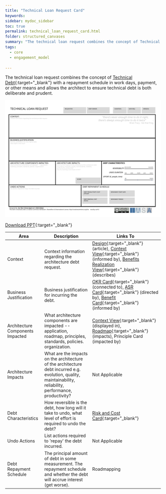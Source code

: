 ```yaml
---
title: "Technical Loan Request Card"
keywords: 
sidebar: mydoc_sidebar
toc: true
permalink: technical_loan_request_card.html
folder: structured_canvases
summary: "The technical loan request combines the concept of Technical Debt with a repayment schedule in work days, payment, or other means and allows the architect to ensure technical debt is both deliberate and prudent."
tags: 
  - core
  - engagement_model

---
```


The technical loan request combines the concept of [Technical Debt](../engagement_model/technical_debt.md){:target="_blank"} with a repayment schedule in work days, payment, or other means and allows the architect to ensure technical debt is both deliberate and prudent.

![image001](media/technical_loan_request_card001.svg)

[Download PPT](media/ppt/technical_loan_request_card.ppt){:target="_blank"}

| Area                             | Description                                                                                                                                                  | Links To                                                                                                                                                                                                                                                         |
| -------------------------------- | ------------------------------------------------------------------------------------------------------------------------------------------------------------ | ---------------------------------------------------------------------------------------------------------------------------------------------------------------------------------------------------------------------------------------------------------------- |
| Context                          | Context information regarding the architecture debt request.                                                                                                 | [Design](../engagement_model/design.md){:target="_blank"} (article), [Context View](https://btabok.iasaglobal.org/context-view/){:target="_blank"} (informed by), [Benefits Realization View](benefits_realization_view_canvas.md){:target="_blank"} (describes) |
| Business Justification           | Business justification for incurring the debt.                                                                                                               | [OKR Card](okr_card.md){:target="_blank"} (connected to), [ASR Card](asr.md){:target="_blank"} (directed by), [Benefit Card](benefit_card.md){:target="_blank"} (informed by)                                                                               |
| Architecture Components Impacted | What architecture components are impacted -- application, roadmap, principles, standards, policies. organization.                                            | [Context View](context_view_card.md){:target="_blank"} (displayed in), [Roadmap](architects_roadmap_canvas.md){:target="_blank"} (impacts), Principle Card (impacted by)                                                                                         |
| Architecture Impacts             | What are the impacts on the architecture of the architecture debt incurred e.g. evolution, quality, maintainability, reliability, performance, productivity? | Not Applicable                                                                                                                                                                                                                                                   |
| Debt Characteristics             | How reversible is the debt, how long will it take to undo, what level of effort is required to undo the debt?                                                | [Risk and Cost Card](risk_and_cost_card.md){:target="_blank"}                                                                                                                                                                                                    |
| Undo Actions                     | List actions required to 'repay' the debt incurred.                                                                                                          | Not Applicable                                                                                                                                                                                                                                                   |
| Debt Repayment Schedule          | The principal amount of debt in some measurement. The repayment schedule and whether the debt will accrue interest (get worse).                              | Roadmapping                                                                                                                                                                                                                                                      |